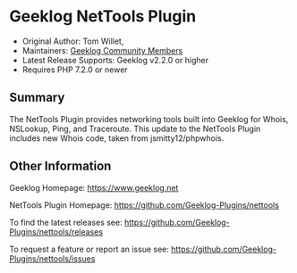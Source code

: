 # Geeklog NetTools Plugin

* Original Author: Tom Willet,
* Maintainers: [Geeklog Community Members](https://github.com/Geeklog-Plugins/nettools/graphs/contributors)
* Latest Release Supports: Geeklog v2.2.0 or higher
* Requires PHP 7.2.0 or newer

## Summary

The NetTools Plugin provides networking tools built into Geeklog for 
Whois, NSLookup, Ping, and Traceroute. This update to the NetTools 
Plugin includes new Whois code, taken from jsmitty12/phpwhois.

## Other Information

Geeklog Homepage:
https://www.geeklog.net

NetTools Plugin Homepage:
https://github.com/Geeklog-Plugins/nettools

To find the latest releases see:
https://github.com/Geeklog-Plugins/nettools/releases

To request a feature or report an issue see: 
https://github.com/Geeklog-Plugins/nettools/issues
